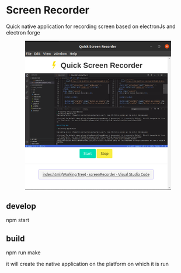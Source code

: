 # Screen Recorder
Quick native application for recording screen based on electronJs and electron forge

<p align="center">
  <kbd>
    <img src="images/Screenshot.png" width="400"/>
  </kbd>
</p>


## develop
npm start

## build
npm run make

it will create the native application on the platform on which it is run
